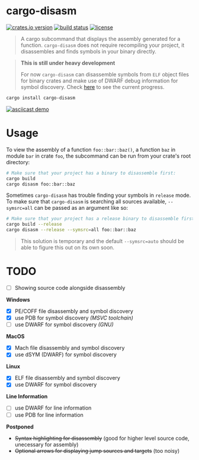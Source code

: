 cargo-disasm
============
[![crates.io version][crate-shield]][crate] [![build status][build-shield]][build-status] [![license][license-shield]][license]

> A cargo subcommand that displays the assembly generated for a function.
> `cargo-disasm` does not require recompiling your project, it disassembles
> and finds symbols in your binary directly.


> **This is still under heavy development**
>
> For now `cargo-disasm` can disassemble symbols from `ELF` object files
> for binary crates and make use of DWARF debug information for symbol discovery.
> Check [here](#todo) to see the current progress.

```sh
cargo install cargo-disasm
```

[![asciicast demo](https://asciinema.org/a/371231.svg)](https://asciinema.org/a/371231)

# Usage

To view the assembly of a function `foo::bar::baz()`, a function `baz` in module
`bar` in crate `foo`, the subcommand can be run from your crate's root directory:
```sh
# Make sure that your project has a binary to disassemble first:
cargo build
cargo disasm foo::bar::baz
```

Sometimes `cargo-disasm` has trouble finding your symbols in `release` mode. To make
sure that `cargo-disasm` is searching all sources available, `--symsrc=all` can be
passed as an argument like so:
```sh
# Make sure that your project has a release binary to disassemble first:
cargo build --release
cargo disasm --release --symsrc=all foo::bar::baz
```
> This solution is temporary and the default `--symsrc=auto` should
> be able to figure this out on its own soon.

# TODO
- [ ] Showing source code alongside disassembly

**Windows**  
- [x] PE/COFF file disassembly and symbol discovery
- [x] use PDB for symbol discovery *(MSVC toolchain)*
- [ ] use DWARF for symbol discovery *(GNU)*

**MacOS**  
- [x] Mach file disassembly and symbol discovery
- [x] use dSYM (DWARF) for symbol discovery

**Linux**  
- [x] ELF file disassembly and symbol discovery
- [x] use DWARF for symbol discovery

**Line Information**
- [ ] use DWARF for line information
- [ ] use PDB for line information

**Postponed**
- ~~Syntax highlighting for disassembly~~ (good for higher level source code, unecessary for assembly)
- ~~Optional arrows for displaying jump sources and targets~~ (too noisy)

[crate]: https://crates.io/crates/cargo-disasm
[crate-shield]: https://img.shields.io/crates/v/cargo-disasm?style=flat-square
[build-shield]: https://img.shields.io/github/workflow/status/ExPixel/cargo-disasm/Test?style=flat-square
[build-status]: https://github.com/ExPixel/cargo-disasm/actions?query=workflow%3ATest
[license-shield]: https://img.shields.io/github/license/expixel/cargo-disasm?style=flat-square
[license]: https://github.com/ExPixel/cargo-disasm/blob/main/LICENSE.txt
